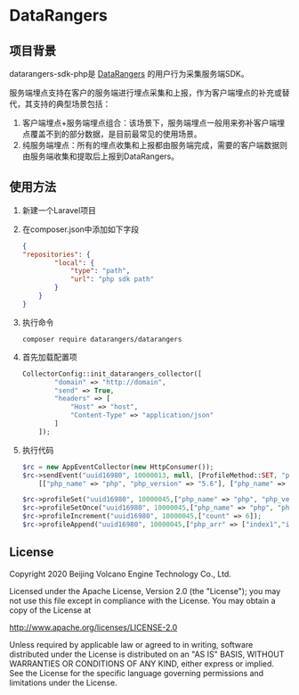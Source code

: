 # DataRangers

## 项目背景
datarangers-sdk-php是 [DataRangers](https://datarangers.com.cn/) 的用户行为采集服务端SDK。

服务端埋点支持在客户的服务端进行埋点采集和上报，作为客户端埋点的补充或替代，其支持的典型场景包括：
1. 客户端埋点+服务端埋点组合：该场景下，服务端埋点一般用来弥补客户端埋点覆盖不到的部分数据，是目前最常见的使用场景。
2. 纯服务端埋点：所有的埋点收集和上报都由服务端完成，需要的客户端数据则由服务端收集和提取后上报到DataRangers。

## 使用方法
1. 新建一个Laravel项目
2. 在composer.json中添加如下字段

    ```json
    {
    "repositories": {
            "local": {
                "type": "path",
                "url": "php sdk path"
            }
        }
    }
    ```

3. 执行命令
    ```shell script
    composer require datarangers/datarangers
    ```
4. 首先加载配置项
    ```php
    CollectorConfig::init_datarangers_collector([
            "domain" => "http://domain",
            "send" => True,
            "headers" => [
                "Host" => "host",
                "Content-Type" => "application/json"
            ]
        ]);
    ```

5. 执行代码
    ```php
    $rc = new AppEventCollector(new HttpConsumer());
    $rc->sendEvent("uuid16980", 10000013, null, [ProfileMethod::SET, "php_event"],
        [["php_name" => "php", "php_version" => "5.6"], ["php_name" => "php", "php_version" => "5.6"]]);
    
    $rc->profileSet("uuid16980", 10000045,["php_name" => "php", "php_version" => "5.6"]);
    $rc->profileSetOnce("uuid16980", 10000045,["php_name" => "php", "php_version" => "5.6"]);
    $rc->profileIncrement("uuid16980", 10000045,["count" => 6]);
    $rc->profileAppend("uuid16980", 10000045,["php_arr" => ["index1","index2"]]);  
    ```
   
## License
Copyright 2020 Beijing Volcano Engine Technology Co., Ltd.

Licensed under the Apache License, Version 2.0 (the "License"); you may not use this file except in compliance with the License. 
You may obtain a copy of the License at

http://www.apache.org/licenses/LICENSE-2.0

Unless required by applicable law or agreed to in writing, software distributed under the License is distributed on an "AS IS" BASIS, WITHOUT WARRANTIES OR CONDITIONS OF ANY KIND, either express or implied. See the License for the specific language governing permissions and limitations under the License.